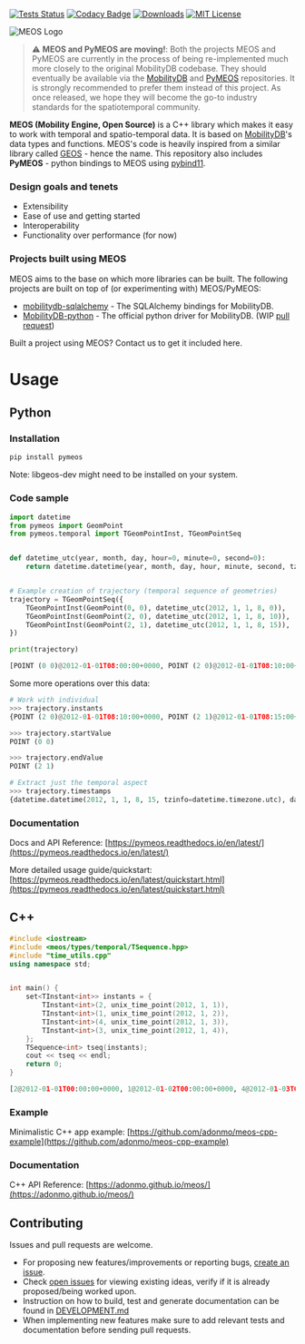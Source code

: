 [![Tests Status](https://github.com/adonmo/meos/workflows/Tests/badge.svg)](https://github.com/adonmo/meos/actions) [![Codacy Badge](https://app.codacy.com/project/badge/Grade/7e51e8a09bdd424f83af953585fd14b9)](https://www.codacy.com/gh/adonmo/meos?utm_source=github.com&amp;utm_medium=referral&amp;utm_content=adonmo/meos&amp;utm_campaign=Badge_Grade) [![Downloads](https://pepy.tech/badge/pymeos)](https://pepy.tech/project/pymeos) [![MIT License](https://img.shields.io/github/license/adonmo/meos.svg)](https://github.com/adonmo/meos/blob/master/LICENSE.txt)

![MEOS Logo](https://i.imgur.com/ppfYUeT.png)

> :warning: **MEOS and PyMEOS are moving!**: Both the projects MEOS and PyMEOS are currently in the process of being re-implemented much more closely to the original MobilityDB codebase. They should eventually be available via the [MobilityDB](https://github.com/MobilityDB/MobilityDB) and [PyMEOS](https://github.com/MobilityDB/PyMEOS) repositories. It is strongly recommended to prefer them instead of this project. As once released, we hope they will become the go-to industry standards for the spatiotemporal community.

**MEOS (Mobility Engine, Open Source)** is a C++ library which makes it easy to work with temporal and spatio-temporal data. It is based on [MobilityDB](https://github.com/MobilityDB/MobilityDB)'s data types and functions. MEOS's code is heavily inspired from a similar library called [GEOS](https://github.com/libgeos/geos) - hence the name. This repository also includes **PyMEOS** - python bindings to MEOS using [pybind11](https://github.com/pybind/pybind11).

### Design goals and tenets
  - Extensibility
  - Ease of use and getting started
  - Interoperability
  - Functionality over performance (for now)

### Projects built using MEOS
MEOS aims to the base on which more libraries can be built. The following projects are built on top of (or experimenting with) MEOS/PyMEOS:
  - [mobilitydb-sqlalchemy](mobilitydb-sqlalchemy) - The SQLAlchemy bindings for MobilityDB.
  - [MobilityDB-python](https://github.com/MobilityDB/MobilityDB-python/) - The official python driver for MobilityDB. (WIP [pull request](https://github.com/MobilityDB/MobilityDB-python/pull/4))

Built a project using MEOS? Contact us to get it included here.

# Usage

## Python

### Installation

```sh
pip install pymeos
```

Note: libgeos-dev might need to be installed on your system.

### Code sample

```python
import datetime
from pymeos import GeomPoint
from pymeos.temporal import TGeomPointInst, TGeomPointSeq


def datetime_utc(year, month, day, hour=0, minute=0, second=0):
    return datetime.datetime(year, month, day, hour, minute, second, tzinfo=datetime.timezone.utc)


# Example creation of trajectory (temporal sequence of geometries)
trajectory = TGeomPointSeq({
    TGeomPointInst(GeomPoint(0, 0), datetime_utc(2012, 1, 1, 8, 0)),
    TGeomPointInst(GeomPoint(2, 0), datetime_utc(2012, 1, 1, 8, 10)),
    TGeomPointInst(GeomPoint(2, 1), datetime_utc(2012, 1, 1, 8, 15)),
})

print(trajectory)
```

```python
[POINT (0 0)@2012-01-01T08:00:00+0000, POINT (2 0)@2012-01-01T08:10:00+0000, POINT (2 1)@2012-01-01T08:15:00+0000)
```

Some more operations over this data:
```python
# Work with individual
>>> trajectory.instants
{POINT (2 0)@2012-01-01T08:10:00+0000, POINT (2 1)@2012-01-01T08:15:00+0000, POINT (0 0)@2012-01-01T08:00:00+0000}

>>> trajectory.startValue
POINT (0 0)

>>> trajectory.endValue
POINT (2 1)

# Extract just the temporal aspect
>>> trajectory.timestamps
{datetime.datetime(2012, 1, 1, 8, 15, tzinfo=datetime.timezone.utc), datetime.datetime(2012, 1, 1, 8, 10, tzinfo=datetime.timezone.utc), datetime.datetime(2012, 1, 1, 8, 0, tzinfo=datetime.timezone.utc)}
```

### Documentation

Docs and API Reference: [https://pymeos.readthedocs.io/en/latest/](https://pymeos.readthedocs.io/en/latest/)

More detailed usage guide/quickstart: [https://pymeos.readthedocs.io/en/latest/quickstart.html](https://pymeos.readthedocs.io/en/latest/quickstart.html)

## C++

```cpp
#include <iostream>
#include <meos/types/temporal/TSequence.hpp>
#include "time_utils.cpp"
using namespace std;


int main() {
    set<TInstant<int>> instants = {
        TInstant<int>(2, unix_time_point(2012, 1, 1)),
        TInstant<int>(1, unix_time_point(2012, 1, 2)),
        TInstant<int>(4, unix_time_point(2012, 1, 3)),
        TInstant<int>(3, unix_time_point(2012, 1, 4)),
    };
    TSequence<int> tseq(instants);
    cout << tseq << endl;
    return 0;
}
```

```python
[2@2012-01-01T00:00:00+0000, 1@2012-01-02T00:00:00+0000, 4@2012-01-03T00:00:00+0000, 3@2012-01-04T00:00:00+0000)
```

### Example

Minimalistic C++ app example: [https://github.com/adonmo/meos-cpp-example](https://github.com/adonmo/meos-cpp-example)

### Documentation

C++ API Reference: [https://adonmo.github.io/meos/](https://adonmo.github.io/meos/)

## Contributing

Issues and pull requests are welcome.
  - For proposing new features/improvements or reporting bugs, [create an issue](https://github.com/adonmo/meos/issues/new/choose).
  - Check [open issues](https://github.com/adonmo/meos/issues) for viewing existing ideas, verify if it is already proposed/being worked upon.
  - Instruction on how to build, test and generate documentation can be found in [DEVELOPMENT.md](DEVELOPMENT.md)
  - When implementing new features make sure to add relevant tests and documentation before sending pull requests.

